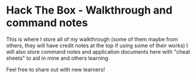 # Hack The Box - Walkthrough and command notes
This is where I store all of my walkthrough (some of them maybe from others, they will have credit notes at the top if using some of their works)
I will also store command notes and application documents here with "cheat sheets" to aid in mine and others learning

Feel free to share out with new learners!
